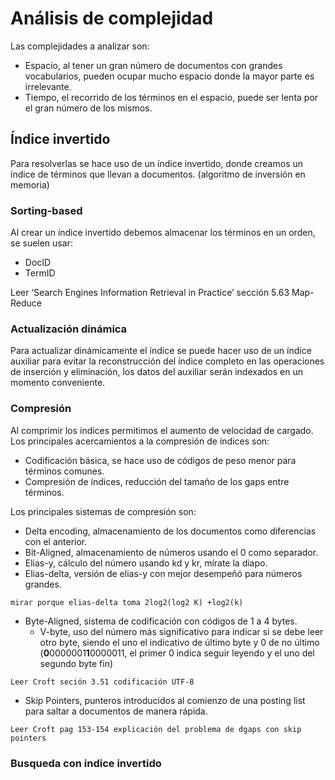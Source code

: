 # Análisis de complejidad
Las complejidades a analizar son:
- Espacio, al tener un gran número de documentos con grandes vocabularios, pueden ocupar mucho espacio donde la mayor parte es irrelevante.
- Tiempo, el recorrido de los términos en el espacio, puede ser lenta por el gran número de los mismos.

## Índice invertido
Para resolverlas se hace uso de un índice invertido, donde creamos un índice de términos que llevan a documentos.
(algoritmo de inversión en memoria)
### Sorting-based
Al crear un índice invertido debemos almacenar los términos en un orden, se suelen usar:
- DocID
- TermID

Leer ‘Search Engines Information Retrieval in Practice’ sección 5.63 Map-Reduce
### Actualización dinámica
Para actualizar dinámicamente el índice se puede hacer uso de un índice auxiliar para evitar la reconstrucción del índice completo en las operaciones de inserción y eliminación, los datos del auxiliar serán indexados en un momento conveniente.
### Compresión
Al comprimir los índices permitimos el aumento de velocidad de cargado. Los principales acercamientos a la compresión de índices son:
- Codificación básica, se hace uso de códigos de peso menor para términos comunes.
- Compresión de índices, reducción del tamaño de los gaps entre términos.

Los principales sistemas de compresión son:
- Delta encoding, almacenamiento de los documentos como diferencias con el anterior.
- Bit-Aligned, almacenamiento de números usando el 0 como separador.
- Elias-y, cálculo del número usando kd y kr, mírate la diapo.
- Elias-delta, versión de elias-y con mejor desempeñó para números grandes.

```note!
mirar porque elias-delta toma 2log2(log2 K) +log2(k)
```

- Byte-Aligned, sistema de codificación con códigos de 1 a 4 bytes.
	- V-byte, uso del número más significativo para indicar si se debe leer otro byte, siendo el uno el indicativo de último byte y 0 de no último (**0**0000001**1**0000011, el primer 0 indica seguir leyendo y el uno del segundo byte fin)

```
Leer Croft seción 3.51 codificación UTF-8
```

- Skip Pointers, punteros introducidos al comienzo de una posting list para saltar a documentos de manera rápida.

```
Leer Croft pag 153-154 explicación del problema de dgaps con skip pointers
```

### Busqueda con indice invertido
